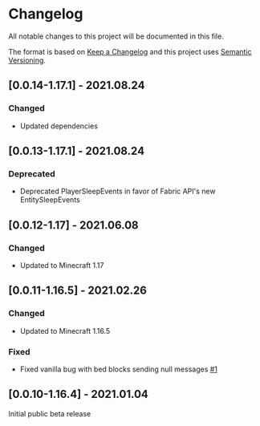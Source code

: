 # Changelog
All notable changes to this project will be documented in this file.

The format is based on [Keep a Changelog](http://keepachangelog.com/en/1.0.0/) and this project uses
[Semantic Versioning](http://semver.org/spec/v2.0.0.html).

## [0.0.14-1.17.1] - 2021.08.24
### Changed
- Updated dependencies

## [0.0.13-1.17.1] - 2021.08.24
### Deprecated
- Deprecated PlayerSleepEvents in favor of Fabric API's new EntitySleepEvents

## [0.0.12-1.17] - 2021.06.08
### Changed
- Updated to Minecraft 1.17

## [0.0.11-1.16.5] - 2021.02.26
### Changed
- Updated to Minecraft 1.16.5
### Fixed
- Fixed vanilla bug with bed blocks sending null messages [#1](https://github.com/TheIllusiveC4/Somnus/issues/1)

## [0.0.10-1.16.4] - 2021.01.04
Initial public beta release